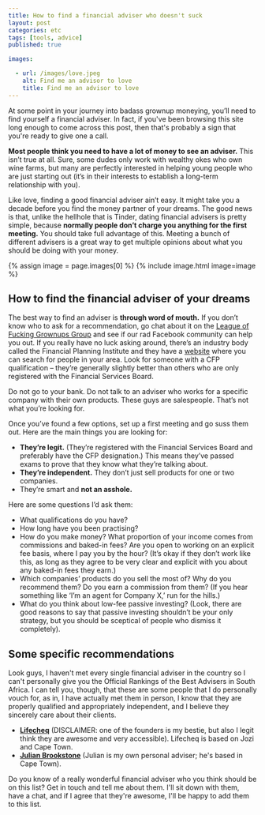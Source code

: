 ```yaml
---
title: How to find a financial adviser who doesn't suck
layout: post
categories: etc
tags: [tools, advice]
published: true

images:

  - url: /images/love.jpeg
    alt: Find me an advisor to love
    title: Find me an advisor to love
---
```

At some point in your journey into badass grownup moneying, you’ll need to find yourself a financial adviser. In fact, if you've been browsing this site long enough to come across this post, then that's probably a sign that you're ready to give one a call.
<!--more-->

**Most people think you need to have a lot of money to see an adviser.** This isn’t true at all. Sure, some dudes only work with wealthy okes who own wine farms, but many are perfectly interested in helping young people who are just starting out (it’s in their interests to establish a long-term relationship with you).

Like love, finding a good financial adviser ain’t easy. It might take you a decade before you find the money partner of your dreams. The good news is that, unlike the hellhole that is Tinder, dating financial advisers is pretty simple, because **normally people don’t charge you anything for the first meeting.** You should take full advantage of this. Meeting a bunch of different advisers is a great way to get multiple opinions about what you should be doing with your money.

{% assign image = page.images[0] %}
{% include image.html image=image %}

## How to find the financial adviser of your dreams

The best way to find an adviser is **through word of mouth.** If you don’t know who to ask for a recommendation, go chat about it on the [League of Fucking Grownups Group](https://www.facebook.com/groups/164435120856544/) and see if our rad Facebook community can help you out. If you really have no luck asking around, there’s an industry body called the Financial Planning Institute and they have a [website](https://www.letsplan.co.za/LetsPlan/Resources/Resources/Find_a_financial_planner/FPI_Consumers/Find_A_Financial_Planner_Basic.aspx?hkey=c8cc21a3-1ada-4086-bf85-17df6b731ce2) where you can search for people in your area. Look for someone with a CFP qualification – they’re generally slightly better than others who are only registered with the Financial Services Board.

Do not go to your bank. Do not talk to an adviser who works for a specific company with their own products. These guys are salespeople. That’s not what you’re looking for.

Once you’ve found a few options, set up a first meeting and go suss them out. Here are the main things you are looking for:
- **They’re legit.** (They’re registered with the Financial Services Board and preferably have the CFP designation.) This means they’ve passed exams to prove that they know what they’re talking about.
- **They’re independent.** They don’t just sell products for one or two companies.
- They’re smart and **not an asshole.**

Here are some questions I’d ask them:
- What qualifications do you have?
- How long have you been practising?
- How do you make money? What proportion of your income comes from commissions and baked-in fees? Are you open to working on an explicit fee basis, where I pay you by the hour? (It’s okay if they don’t work like this, as long as they agree to be very clear and explicit with you about any baked-in fees they earn.)
- Which companies’ products do you sell the most of? Why do you recommend them? Do you earn a commission from them? (If you hear something like ‘I’m an agent for Company X,’ run for the hills.)
- What do you think about low-fee passive investing? (Look, there are good reasons to say that passive investing shouldn’t be your only strategy, but you should be sceptical of people who dismiss it completely).

## Some specific recommendations

Look guys, I haven't met every single financial adviser in the country so I can't personally give you the Official Rankings of the Best Advisers in South Africa. I can tell you, though, that these are some people that I do personally vouch for, as in, I have actually met them in person, I know that they are properly qualified and appropriately independent, and I believe they sincerely care about their clients.

- **[Lifecheq](https://www.lightcard.co.za/?utm_source=lafg&utm_medium=site&utm_campaign=advicepage)** (DISCLAIMER: one of the founders is my bestie, but also I legit think they are awesome and very accessible). Lifecheq is based on Jozi and Cape Town.
- **[Julian Brookstone](http://www.julianbrookstone.com/)** (Julian is my own personal adviser; he's based in Cape Town).

Do you know of a really wonderful financial adviser who you think should be on this list? Get in touch and tell me about them. I'll sit down with them, have a chat, and if I agree that they're awesome, I'll be happy to add them to this list.
